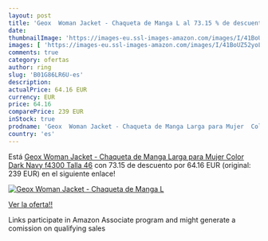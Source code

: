 ```yaml
---
layout: post
title: 'Geox  Woman Jacket - Chaqueta de Manga L al 73.15 % de descuento'
date: 
thumbnailImage: 'https://images-eu.ssl-images-amazon.com/images/I/41BoUZ52yoL._SL200_.jpg'
images: [ 'https://images-eu.ssl-images-amazon.com/images/I/41BoUZ52yoL._SL200_.jpg' ]
comments: true
category: ofertas
author: ring
slug: 'B01G86LR6U-es'
description:
actualPrice: 64.16 EUR
currency: EUR
price: 64.16
comparePrice: 239 EUR
inStock: true
prodname: 'Geox  Woman Jacket - Chaqueta de Manga Larga para Mujer  Color Dark Navy f4300  Talla 46'
country: 'es'
---
```


Está [Geox  Woman Jacket - Chaqueta de Manga Larga para Mujer  Color Dark Navy f4300  Talla 46](https://www.amazon.es/dp/B01G86LR6U/?tag=tolees-21) con 73.15 de descuento por 64.16 EUR (original: 239 EUR) en el siguiente enlace!

[![Geox  Woman Jacket - Chaqueta de Manga L](https://images-eu.ssl-images-amazon.com/images/I/41BoUZ52yoL._SL200_.jpg)](https://www.amazon.es/dp/B01G86LR6U/?tag=tolees-21)

[Ver la oferta!!](https://www.amazon.es/dp/B01G86LR6U/?tag=tolees-21)

Links participate in Amazon Associate program and might generate a comission on qualifying sales


